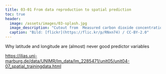 ```yaml
---
title: 03-01 From data reproduction to spatial prediction
toc: true
header:
  image: /assets/images/03-splash.jpg
  image_description: "Cutout from  Measured carbon dioxide concentrations in Vancouver"
  caption: "Bild: [flickr](https://flic.kr/p/RNxn74) / CC-BY-2.0"
---
```


Why latitude and longitude are (almost) never good predictor variables



<!--more-->


https://ilias.uni-marburg.de/data/UNIMR/lm_data/lm_2285471/unit05/unit04-07_spatial_trainingdata.html